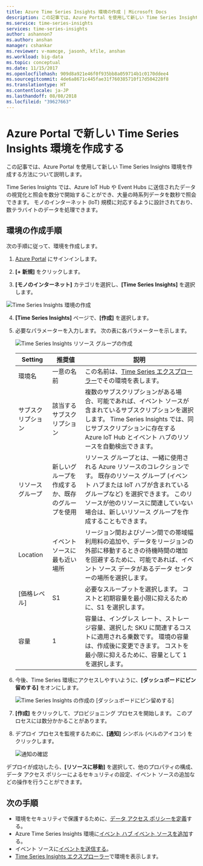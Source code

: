 ```yaml
---
title: Azure Time Series Insights 環境の作成 | Microsoft Docs
description: この記事では、Azure Portal を使用して新しい Time Series Insights 環境を作成する方法について説明します。
ms.service: time-series-insights
services: time-series-insights
author: ashannon7
ms.author: anshan
manager: cshankar
ms.reviewer: v-mamcge, jasonh, kfile, anshan
ms.workload: big-data
ms.topic: conceptual
ms.date: 11/15/2017
ms.openlocfilehash: 909d8a921e46f0f935bb8a059714b1c0170ddee4
ms.sourcegitcommit: 4de6a8671c445fae31f760385710f17d504228f8
ms.translationtype: HT
ms.contentlocale: ja-JP
ms.lasthandoff: 08/08/2018
ms.locfileid: "39627663"
---
```

# <a name="create-a-new-time-series-insights-environment-in-the-azure-portal"></a>Azure Portal で新しい Time Series Insights 環境を作成する
この記事では、Azure Portal を使用して新しい Time Series Insights 環境を作成する方法について説明します。

Time Series Insights では、Azure IoT Hub や Event Hubs に送信されたデータの視覚化と照会を数分で開始することができ、大量の時系列データを数秒で照会できます。  モノのインターネット (IoT) 規模に対応するように設計されており、数テラバイトのデータを処理できます。

## <a name="steps-to-create-the-environment"></a>環境の作成手順
次の手順に従って、環境を作成します。

1.  [Azure Portal](https://portal.azure.com) にサインインします。

2.  **[+ 新規]** をクリックします。

3.  **[モノのインターネット]** カテゴリを選択し、**[Time Series Insights]** を選択します。

   ![Time Series Insights 環境の作成](media/time-series-insights-get-started/1-new-tsi.png)

4.  **[Time Series Insights]** ページで、**[作成]** を選択します。

5. 必要なパラメーターを入力します。 次の表に各パラメーターを示します。
   
   ![Time Series Insights リソース グループの作成](media/time-series-insights-get-started/2-create-tsi.png)
   
   Setting|推奨値|説明
   ---|---|---
   環境名 | 一意の名前 | この名前は、[Time Series エクスプローラー](https://insights.timeseries.azure.com)でその環境を表します。
   サブスクリプション | 該当するサブスクリプション | 複数のサブスクリプションがある場合、可能であれば、イベント ソースが含まれているサブスクリプションを選択します。 Time Series Insights では、同じサブスクリプションに存在する Azure IoT Hub とイベント ハブのリソースを自動検出できます。
   リソース グループ | 新しいグループを作成するか、既存のグループを使用 | リソース グループとは、一緒に使用される Azure リソースのコレクションです。 既存のリソース グループ (イベント ハブまたは IoT ハブが含まれているグループなど) を選択できます。 このリソースが他のリソースに関連していない場合は、新しいリソース グループを作成することもできます。
   Location | イベント ソースに最も近い場所 | リージョン間およびゾーン間での帯域幅利用料の追加や、データをリージョンの外部に移動するときの待機時間の増加を回避するために、可能であれば、イベント ソース データがあるデータ センターの場所を選択します。
   [価格レベル]  | S1 | 必要なスループットを選択します。 コストと初期容量を最小限に抑えるために、S1 を選択します。
   容量 | 1 | 容量は、イングレス レート、ストレージ容量、選択した SKU に関連するコストに適用される乗数です。  環境の容量は、作成後に変更できます。 コストを最小限に抑えるために、容量として 1 を選択します。 
  
6. 今後、Time Series 環境にアクセスしやすいように、**[ダッシュボードにピン留めする]** をオンにします。

   ![Time Series Insights の作成の [ダッシュボードにピン留めする]](media/time-series-insights-get-started/3-pin-create.png)

7. **[作成]** をクリックして、プロビジョニング プロセスを開始します。 このプロセスには数分かかることがあります。

8. デプロイ プロセスを監視するために、**[通知]** シンボル (ベルのアイコン) をクリックします。

   ![通知の確認](media/time-series-insights-get-started/4-notifications.png)

デプロイが成功したら、**[リソースに移動]** を選択して、他のプロパティの構成、データ アクセス ポリシーによるセキュリティの設定、イベント ソースの追加などの操作を行うことができます。

## <a name="next-steps"></a>次の手順
* 環境をセキュリティで保護するために、[データ アクセス ポリシーを定義](time-series-insights-data-access.md)する。
* Azure Time Series Insights 環境に[イベント ハブ イベント ソースを追加](time-series-insights-how-to-add-an-event-source-eventhub.md)する。 
* イベント ソースに[イベントを送信する](time-series-insights-send-events.md)。
* [Time Series Insights エクスプローラー](https://insights.timeseries.azure.com)で環境を表示します。
